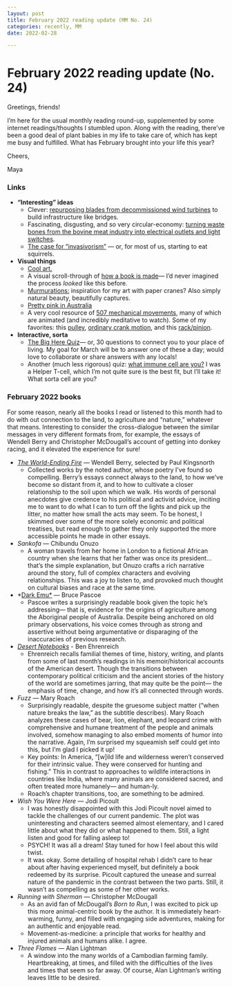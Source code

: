 ```yaml
---
layout: post
title: February 2022 reading update (MM No. 24)
categories: recently, MM
date: 2022-02-28

---
```



# February 2022 reading update (No. 24)

Greetings, friends!

I’m here for the usual monthly reading round-up, supplemented by some internet readings/thoughts I stumbled upon. Along with the reading, there’ve been a good deal of plant babies in my life to take care of, which has kept me busy and fulfilled. What has February brought into your life this year?

Cheers,

Maya

### Links

- **“Interesting” ideas**
    - Clever: [repurposing blades from decommissioned wind turbines](https://www.theverge.com/2022/2/11/22929059/recycled-wind-turbine-blade-bridges-world-first) to build infrastructure like bridges.
    - Fascinating, disgusting, and so very circular-economy: [turning waste bones from the bovine meat industry into electrical outlets and light switches](https://www.dezeen.com/2022/02/10/souhaib-ghanmi-elos-sockets-switches/?utm_medium=email&utm_campaign=Dezeen%20Debate%20751&utm_content=Dezeen%20Debate%20751+CID_32696255454d8ecaf80e3247ef426943&utm_source=Dezeen%20Mail&utm_term=Read%20more).
    - [The case for “invasivorism”](https://www.motherjones.com/environment/2022/02/rack-squirrel-chefs-serving-invasive-species-wedgewood-miya-invasivorism/) — or, for most of us, starting to eat squirrels.
- **Visual things**
    - [Cool art.](https://www.thisiscolossal.com/2022/02/amy-genser-paper-topographies/)
    - A visual scroll-through of [how a book is made](https://www.nytimes.com/interactive/2022/02/19/books/how-a-book-is-made.html)— I’d never imagined the process *looked* like this before.
    - [Murmurations:](http://www.dorism.com/Lockdown.html) inspiration for my art with paper cranes? Also simply natural beauty, beautifully captures.
    - [Pretty pink in Australia](https://mymodernmet.com/kristina-makeeva-pink-lagoon-photography/)
    - A very cool resource of [507 mechanical movements](http://507movements.com/toc.html), many of which are animated (and incredibly meditative to watch). Some of my favorites: this [pulley](http://507movements.com/mm_006.html), [ordinary crank motion](http://507movements.com/mm_092.html), and this [rack/pinion](http://507movements.com/mm_118.html).
- **Interactive, sorta**
    - [The Big Here Quiz](https://kk.org/thetechnium/the-big-here-quiz/)— or, 30 questions to connect you to your place of living. My goal for March will be to answer one of these a day; would love to collaborate or share answers with any locals!
    - Another (much less rigorous) quiz: [what immune cell are you?](https://www.stemcell.com/virtual-conference-exhibition/immunology/immune-cell-quiz?utm_source=twitter&utm_medium=social&utm_campaign=csi_immunologyf21) I was a Helper T-cell, which I’m not quite sure is the best fit, but I’ll take it! What sorta cell are you?

### February 2022 books

For some reason, nearly all the books I read or listened to this month had to do with out connection to the land, to agriculture and “nature,” whatever that means. Interesting to consider the cross-dialogue between the similar messages in very different formats from, for example, the essays of Wendell Berry and Christopher McDougall’s account of getting into donkey racing, and it elevated the experience for sure!

- *[The World-Ending Fire](https://mayasheth.github.io/2022/02/12/the-world-ending-fire)* — Wendell Berry, selected by Paul Kingsnorth
    - Collected works by the noted author, whose poetry I’ve found so compelling. Berry’s essays connect always to the land, to how we’ve become so distant from it, and to how to cultivate a closer relationship to the soil upon which we walk. His words of personal anecdotes give credence to his political and activist advice, inciting me to want to do what I can to turn off the lights and pick up the litter, no matter how small the acts may seem. To be honest, I skimmed over some of the more solely economic and political treatises, but read enough to gather they only supported the more accessible points he made in other essays.
- *Sankofa* — Chibundu Onuzo
    - A woman travels from her home in London to a fictional African country when she learns that her father was once its president… that’s the simple explanation, but Onuzo crafts a rich narrative around the story, full of complex characters and evolving relationships. This was a joy to listen to, and provoked much thought on cultural biases and race at the same time.
- *[Dark Emu*](https://mayasheth.github.io/2022/02/19/dark-emu) — Bruce Pascoe
    - Pascoe writes a surprisingly readable book given the topic he’s addressing— that is, evidence for the origins of agriculture among the Aboriginal people of Australia. Despite being anchored on old primary observations, his voice comes through as strong and assertive without being argumentative or disparaging of the inaccuracies of previous research.
- *[Desert Notebooks](https://mayasheth.github.io/2022/02/02/desert-notebooks)* - Ben Ehrenreich
    - Ehrenreich recalls familial themes of time, history, writing, and plants from some of last month’s readings in his memoir/historical accounts of the American desert. Though the transitions between contemporary political criticism and the ancient stories of the history of the world are sometimes jarring, that may quite be the point— the emphasis of time, change, and how it’s all connected through words.
- *Fuzz* — Mary Roach
    - Surprisingly readable, despite the gruesome subject matter (“when nature breaks the law,” as the subtitle describes). Mary Roach analyzes these cases of bear, lion, elephant, and leopard crime with comprehensive and humane treatment of the people and animals involved, somehow managing to also embed moments of humor into the narrative. Again, I’m surprised my squeamish self could get into this, but I’m glad I picked it up!
    - Key points: In America, “[w]ild life and wilderness weren’t conserved for their intrinsic value. They were conserved for hunting and fishing.” This in contrast to approaches to wildlife interactions in countries like India, where many animals are considered sacred, and often treated more humanely— and human-ly.
    - Roach’s chapter transitions, too, are something to be admired.
- *Wish You Were Here* — Jodi Picoult
    - I was honestly disappointed with this Jodi Picoult novel aimed to tackle the challenges of our current pandemic. The plot was uninteresting and characters seemed almost elementary, and I cared little about what they did or what happened to them. Still, a light listen and good for falling asleep to!
    - PSYCH! It was all a dream! Stay tuned for how I feel about this wild twist.
    - It was okay. Some detailing of hospital rehab I didn’t care to hear about after having experienced myself, but definitely a book redeemed by its surprise. Picoult captured the unease and surreal nature of the pandemic in the contrast between the two parts. Still, it wasn’t as compelling as some of her other works.
- *Running with Sherman* — Christopher McDougall
    - As an avid fan of McDougall’s *Born to Run*, I was excited to pick up this more animal-centric book by the author. It is immediately heart-warming, funny, and filled with engaging side adventures, making for an authentic and enjoyable read.
    - Movement-as-medicine: a principle that works for healthy and injured animals and humans alike. I agree.
- *Three Flames* — Alan Lightman
    - A window into the many worlds of a Cambodian farming family. Heartbreaking, at times, and filled with the difficulties of the lives and times that seem so far away. Of course, Alan Lightman’s writing leaves little to be desired.
